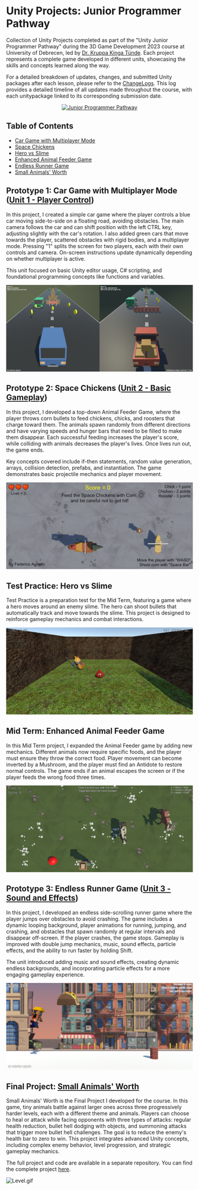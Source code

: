 # Unity Projects: Junior Programmer Pathway

Collection of Unity Projects completed as part of the "Unity Junior Programmer Pathway" during the 3D Game Development 2023 course at University of Debrecen, led by [Dr. Kruppa Kinga Tünde](https://inf.unideb.hu/en/dr-kinga-tunde-kruppa). Each project represents a complete game developed in different units, showcasing the skills and concepts learned along the way.

For a detailed breakdown of updates, changes, and submitted Unity packages after each lesson, please refer to the [ChangeLogs](https://github.com/FedeDC512/unity-projects/blob/main/ChangeLogs.md). This log provides a detailed timeline of all updates made throughout the course, with each unitypackage linked to its corresponding submission date.

<p align="center">
  <a href="https://learn.unity.com/pathway/junior-programmer" target="_blank">
    <img src="https://images.credly.com/images/03d1c2f6-6182-49bd-b5af-2ef6d28b5383/image.png" alt="Junior Programmer Pathway" style="width:200px;height:auto;">
  </a>
</p>

## Table of Contents
- [Car Game with Multiplayer Mode](#prototype-1-car-game-with-multiplayer-mode-unit-1---player-control)
- [Space Chickens](#prototype-2-space-chickens-unit-2---basic-gameplay)
- [Hero vs Slime](#test-practice-hero-vs-slime)
- [Enhanced Animal Feeder Game](#mid-term-enhanced-animal-feeder-game)
- [Endless Runner Game](#prototype-3-endless-runner-game-unit-3---sound-and-effects)
- [Small Animals' Worth](#final-project-small-animals-worth)

## Prototype 1: Car Game with Multiplayer Mode ([Unit 1 - Player Control](https://learn.unity.com/project/unit-1-driving-simulation))
In this project, I created a simple car game where the player controls a blue car moving side-to-side on a floating road, avoiding obstacles. The main camera follows the car and can shift position with the left CTRL key, adjusting slightly with the car's rotation. I also added green cars that move towards the player, scattered obstacles with rigid bodies, and a multiplayer mode. Pressing "1" splits the screen for two players, each with their own controls and camera. On-screen instructions update dynamically depending on whether multiplayer is active. 

This unit focused on basic Unity editor usage, C# scripting, and foundational programming concepts like functions and variables.

![game1.png](https://github.com/FedeDC512/unity-projects/blob/main/images/game1.png)

## Prototype 2: Space Chickens ([Unit 2 - Basic Gameplay](https://learn.unity.com/project/unit-2-basic-gameplay))
In this project, I developed a top-down Animal Feeder Game, where the player throws corn bullets to feed chickens, chicks, and roosters that charge toward them. The animals spawn randomly from different directions and have varying speeds and hunger bars that need to be filled to make them disappear. Each successful feeding increases the player's score, while colliding with animals decreases the player's lives. Once lives run out, the game ends.

Key concepts covered include if-then statements, random value generation, arrays, collision detection, prefabs, and instantiation. The game demonstrates basic projectile mechanics and player movement.

![game2.png](https://github.com/FedeDC512/unity-projects/blob/main/images/game2.png)

## Test Practice: Hero vs Slime
Test Practice is a preparation test for the Mid Term, featuring a game where a hero moves around an enemy slime. The hero can shoot bullets that automatically track and move towards the slime. This project is designed to reinforce gameplay mechanics and combat interactions.

![test.png](https://github.com/FedeDC512/unity-projects/blob/main/images/test.png)

## Mid Term: Enhanced Animal Feeder Game
In this Mid Term project, I expanded the Animal Feeder game by adding new mechanics. Different animals now require specific foods, and the player must ensure they throw the correct food. Player movement can become inverted by a Mushroom, and the player must find an Antidote to restore normal controls. The game ends if an animal escapes the screen or if the player feeds the wrong food three times.

![midterm.png](https://github.com/FedeDC512/unity-projects/blob/main/images/midterm.png)

## Prototype 3: Endless Runner Game ([Unit 3 - Sound and Effects](https://learn.unity.com/project/unit-3-sound-and-effects))
In this project, I developed an endless side-scrolling runner game where the player jumps over obstacles to avoid crashing. The game includes a dynamic looping background, player animations for running, jumping, and crashing, and obstacles that spawn randomly at regular intervals and disappear off-screen. If the player crashes, the game stops. Gameplay is improved with double jump mechanics, music, sound effects, particle effects, and the ability to run faster by holding Shift. 

The unit introduced adding music and sound effects, creating dynamic endless backgrounds, and incorporating particle effects for a more engaging gameplay experience.

![game3.png](https://github.com/FedeDC512/unity-projects/blob/main/images/game3.png)

## Final Project: [Small Animals' Worth](https://github.com/FedeDC512/SmallAnimalsWorth)
Small Animals' Worth is the Final Project I developed for the course. In this game, tiny animals battle against larger ones across three progressively harder levels, each with a different theme and animals. Players can choose to heal or attack while facing opponents with three types of attacks: regular health reduction, bullet hell dodging with objects, and summoning attacks that trigger more bullet hell challenges. The goal is to reduce the enemy's health bar to zero to win. This project integrates advanced Unity concepts, including complex enemy behavior, level progression, and strategic gameplay mechanics.

The full project and code are available in a separate repository. You can find the complete project [here](https://github.com/FedeDC512/SmallAnimalsWorth).

![Level.gif](https://github.com/FedeDC512/SmallAnimalsWorth/blob/main/images/Level.gif)
